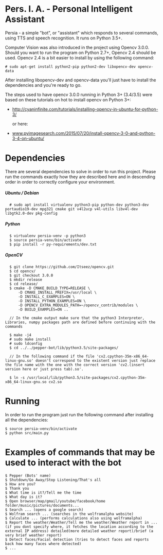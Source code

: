 # Pers. I. A. - Personal Intelligent Assistant

Persia - a simple "bot", or "assistant" which responds to several commands, using TTS and speech recognition. It runs on Python 3.5+.

Computer Vision was also introduced in the project using Opencv 3.0.0. Should you want to run the program on Python 2.7+, Opencv 2.4 should be used. Opencv 2.4 is a bit easier to install by using the following command:

	# sudo apt-get install python2-pip python2-dev libopencv-dev opencv-data

After installing libopencv-dev and opencv-data you'll just have to install the dependencies and you're ready to go.

The steps used to have opencv 3.0.0 running in Python 3+ (3.4/3.5) were based on these tutorials on hot to install opencv on Python 3+:

- http://cyaninfinite.com/tutorials/installing-opencv-in-ubuntu-for-python-3/

	or here:

- www.pyimagesearch.com/2015/07/20/install-opencv-3-0-and-python-3-4-on-ubuntu/


# Dependencies
There are several dependencies to solve in order to run this project. Please run the commands exactly how they are described here and in descending order in order to correctly configure your environment.

##### Ubuntu / Debian

```
  # sudo apt install virtualenv python3-pip python-dev python3-dev portaudio19-dev mpg321 cmake git v4l2ucp v4l-utils libv4l-dev libgtk2.0-dev pkg-config	
```

##### Python

```
  $ virtualenv persia-venv -p python3
  $ source persia-venv/bin/activate
  $ pip install -r py-requirements/dev.txt

```

##### OpenCV

```
  $ git clone https://github.com/Itseez/opencv.git
  $ cd opencv/
  $ git checkout 3.0.0
  $ mkdir release
  $ cd release/
  $ cmake -D CMAKE_BUILD_TYPE=RELEASE \
	  -D CMAKE_INSTALL_PREFIX=/usr/local \
	  -D INSTALL_C_EXAMPLES=ON \
	  -D INSTALL_PYTHON_EXAMPLES=ON \
	  -D OPENCV_EXTRA_MODULES_PATH=~/opencv_contrib/modules \
	  -D BUILD_EXAMPLES=ON ..

  // In the cmake output make sure that the python3 Interpreter, Libraries, numpy packages path are defined before continuing with the commands

  $ make -j4
  # sudo make install
  # sudo ldconfig
  $ cd ../../pepper-bot/lib/python3.5/site-packages/
  
  // In the following command if the file 'cv2.cpython-35m-x86_64-linux-gnu.so' doesn't correspond to the existent version just replace the file name with the one with the correct version 'cv2.(insert version here or just press tab).so'.

  $ ln -s /usr/local/lib/python3.5/site-packages/cv2.cpython-35m-x86_64-linux-gnu.so cv2.so

```

# Running
In order to run the program just run the following command after installing all the dependencies:

	$ source persia-venv/bin/activate
	$ python src/main.py

# Examples of commands that may be used to interact with the bot

	$ Pepper (Bots' name)
	$ Shutdown/Go Away/Stop Listening/That's all
	$ How are you?
	$ Thank you
	$ What time is it?/Tell me the time
	$ What day is it?
	$ Open browser/map/gmail/youtube/facebook/home folder/music/pictures/documents...
	$ Search ... (opens a google search)
	$ Wolfram search ... (searches in the wolframalpha website)
	$ Calculate ... (performs calculations also using wolframalpha)
	$ Report the weather/Weather/Tell me the weather/Weather report in ...(if you dont specify where, it fetches the location according to the external IP address) detailed(more detailed weather report)/brief (a very brief weather report)
	$ Detect faces/Facial detection (tries to detect faces and reports back how many faces where detected)
	$ ...
